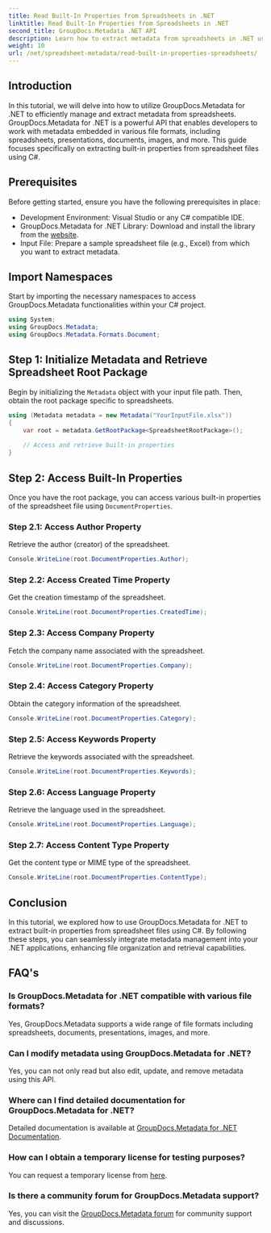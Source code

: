 ```yaml
---
title: Read Built-In Properties from Spreadsheets in .NET
linktitle: Read Built-In Properties from Spreadsheets in .NET
second_title: GroupDocs.Metadata .NET API
description: Learn how to extract metadata from spreadsheets in .NET using GroupDocs.Metadata, enhancing document management and organization in your applications.
weight: 10
url: /net/spreadsheet-metadata/read-built-in-properties-spreadsheets/
---
```

## Introduction
In this tutorial, we will delve into how to utilize GroupDocs.Metadata for .NET to efficiently manage and extract metadata from spreadsheets. GroupDocs.Metadata for .NET is a powerful API that enables developers to work with metadata embedded in various file formats, including spreadsheets, presentations, documents, images, and more. This guide focuses specifically on extracting built-in properties from spreadsheet files using C#.
## Prerequisites
Before getting started, ensure you have the following prerequisites in place:
- Development Environment: Visual Studio or any C# compatible IDE.
- GroupDocs.Metadata for .NET Library: Download and install the library from the [website](https://releases.groupdocs.com/metadata/net/).
- Input File: Prepare a sample spreadsheet file (e.g., Excel) from which you want to extract metadata.

## Import Namespaces
Start by importing the necessary namespaces to access GroupDocs.Metadata functionalities within your C# project.
```csharp
using System;
using GroupDocs.Metadata;
using GroupDocs.Metadata.Formats.Document;
```
## Step 1: Initialize Metadata and Retrieve Spreadsheet Root Package
Begin by initializing the `Metadata` object with your input file path. Then, obtain the root package specific to spreadsheets.
```csharp
using (Metadata metadata = new Metadata("YourInputFile.xlsx"))
{
    var root = metadata.GetRootPackage<SpreadsheetRootPackage>();
    
    // Access and retrieve built-in properties
}
```
## Step 2: Access Built-In Properties
Once you have the root package, you can access various built-in properties of the spreadsheet file using `DocumentProperties`.
### Step 2.1: Access Author Property
Retrieve the author (creator) of the spreadsheet.
```csharp
Console.WriteLine(root.DocumentProperties.Author);
```
### Step 2.2: Access Created Time Property
Get the creation timestamp of the spreadsheet.
```csharp
Console.WriteLine(root.DocumentProperties.CreatedTime);
```
### Step 2.3: Access Company Property
Fetch the company name associated with the spreadsheet.
```csharp
Console.WriteLine(root.DocumentProperties.Company);
```
### Step 2.4: Access Category Property
Obtain the category information of the spreadsheet.
```csharp
Console.WriteLine(root.DocumentProperties.Category);
```
### Step 2.5: Access Keywords Property
Retrieve the keywords associated with the spreadsheet.
```csharp
Console.WriteLine(root.DocumentProperties.Keywords);
```
### Step 2.6: Access Language Property
Retrieve the language used in the spreadsheet.
```csharp
Console.WriteLine(root.DocumentProperties.Language);
```
### Step 2.7: Access Content Type Property
Get the content type or MIME type of the spreadsheet.
```csharp
Console.WriteLine(root.DocumentProperties.ContentType);
```

## Conclusion
In this tutorial, we explored how to use GroupDocs.Metadata for .NET to extract built-in properties from spreadsheet files using C#. By following these steps, you can seamlessly integrate metadata management into your .NET applications, enhancing file organization and retrieval capabilities.

## FAQ's
### Is GroupDocs.Metadata for .NET compatible with various file formats?
Yes, GroupDocs.Metadata supports a wide range of file formats including spreadsheets, documents, presentations, images, and more.
### Can I modify metadata using GroupDocs.Metadata for .NET?
Yes, you can not only read but also edit, update, and remove metadata using this API.
### Where can I find detailed documentation for GroupDocs.Metadata for .NET?
Detailed documentation is available at [GroupDocs.Metadata for .NET Documentation](https://tutorials.groupdocs.com/metadata/net/).
### How can I obtain a temporary license for testing purposes?
You can request a temporary license from [here](https://purchase.groupdocs.com/temporary-license/).
### Is there a community forum for GroupDocs.Metadata support?
Yes, you can visit the [GroupDocs.Metadata forum](https://forum.groupdocs.com/c/metadata/14) for community support and discussions.
